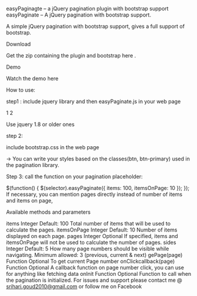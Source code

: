 easyPaginagte – a jQuery pagination plugin with bootstrap support
easyPaginate – A jQuery pagination with bootstrap support.

A simple jQuery pagination with bootstrap support, gives a full support of bootstrap.

Download

Get the zip containing the plugin and bootstrap here .

 Demo

Watch the demo here

How to use:

step1 : include jquery library and then easyPaginate.js in your web page


1
2
<script type="text/javascript" src="path_to/jquery.js"></script>
<script type="text/javascript" src="path_to/jquery.easyPaginate.js"></script>
Use jquery 1.8 or older ones

step 2:

include bootstrap.css in the web page



<link type="text/css" rel="stylesheet" href="path_to/bootstrap.css"/>
-> You can write your styles based on the classes(btn, btn-primary) used in the pagination library.

Step 3: call the function on your pagination placeholder:



$(function() {
    $(selector).easyPaginate({
        items: 100,
        itemsOnPage: 10
    });
});
If necessary, you can mention pages directly instead of number of items and items on page,

Available methods and parameters

items	Integer	Default: 100	Total number of items that will be used to calculate the pages.
itemsOnPage	Integer	Default: 10	Number of items displayed on each page.
pages	Integer	Optional	If specified, items and itemsOnPage will not be used to calculate the number of pages.
sides	Integer	Default: 5	How many page numbers should be visible while navigating.
Minimum allowed: 3 (previous, current & next)
gePage(page)	Function	Optional	To get current Page number
onClickcallback(page)	Function	Optional	A callback function on page number click, you can use for anything like fetching data
onInit	Function	Optional	Function to call when the pagination is initialized.
For issues and support please contact me @ srihari.goud2010@gmail.com or follow me on Facebook

 
